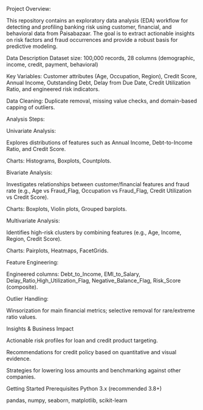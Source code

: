 Project Overview:

This repository contains an exploratory data analysis (EDA) workflow for detecting and profiling banking risk using customer, financial, and behavioral data from Paisabazaar. The goal is to extract actionable insights on risk factors and fraud occurrences and provide a robust basis for predictive modeling.

Data Description
Dataset size: 100,000 records, 28 columns (demographic, income, credit, payment, behavioral)

Key Variables: Customer attributes (Age, Occupation, Region), Credit Score, Annual Income, Outstanding Debt, Delay from Due Date, Credit Utilization Ratio, and engineered risk indicators.

Data Cleaning: Duplicate removal, missing value checks, and domain-based capping of outliers.


Analysis Steps:

Univariate Analysis:

Explores distributions of features such as Annual Income, Debt-to-Income Ratio, and Credit Score.

Charts: Histograms, Boxplots, Countplots.

Bivariate Analysis:

Investigates relationships between customer/financial features and fraud rate (e.g., Age vs Fraud_Flag, Occupation vs Fraud_Flag, Credit Utilization vs Credit Score).

Charts: Boxplots, Violin plots, Grouped barplots.

Multivariate Analysis:

Identifies high-risk clusters by combining features (e.g., Age, Income, Region, Credit Score).

Charts: Pairplots, Heatmaps, FacetGrids.

Feature Engineering:

Engineered columns: Debt_to_Income, EMI_to_Salary, Delay_Ratio,High_Utilization_Flag, Negative_Balance_Flag, Risk_Score (composite).

Outlier Handling:

Winsorization for main financial metrics; selective removal for rare/extreme ratio values.

Insights & Business Impact

Actionable risk profiles for loan and credit product targeting.

Recommendations for credit policy based on quantitative and visual evidence.

Strategies for lowering loss amounts and benchmarking against other companies.


Getting Started
Prerequisites
Python 3.x (recommended 3.8+)

pandas, numpy, seaborn, matplotlib, scikit-learn
